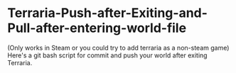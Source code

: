 # Terraria-Push-after-Exiting-and-Pull-after-entering-world-file
(Only works in Steam or you could try to add terraria as a non-steam game) Here's a git bash script for commit and push your world after exiting Terraria.
